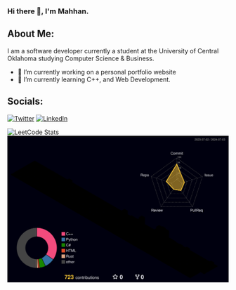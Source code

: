 ### Hi there 👋, I'm Mahhan.


## About Me:
I am a software developer currently a student at the University of Central Oklahoma studying Computer Science & Business.

- 🔭 I’m currently working on a personal portfolio website
- 🌱 I’m currently learning C++, and Web Development.

## Socials:
<a href="http://www.twitter.com/mahhanakbaran"><img src="https://www.svgrepo.com/show/475689/twitter-color.svg" alt="Twitter" width="35px"/></a>
<a href="https://www.linkedin.com/in/mahhan-akbaran/"><img src="https://www.svgrepo.com/show/448234/linkedin.svg" alt="LinkedIn" width="35px"/></a>

![LeetCode Stats](https://leetcard.jacoblin.cool/mahhanakbaran?theme=unicorn&font=Anek%20Devanagari)
![](./profile-3d-contrib/profile-night-rainbow.svg)

